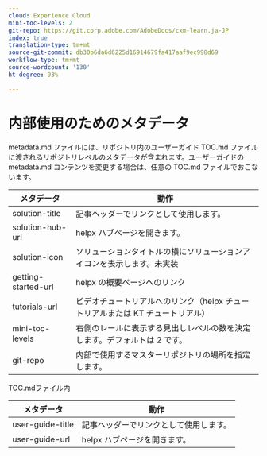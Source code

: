```yaml
---
cloud: Experience Cloud
mini-toc-levels: 2
git-repo: https://git.corp.adobe.com/AdobeDocs/cxm-learn.ja-JP
index: true
translation-type: tm+mt
source-git-commit: db30b6da6d6225d16914679fa417aaf9ec998d69
workflow-type: tm+mt
source-wordcount: '130'
ht-degree: 93%

---
```



# 内部使用のためのメタデータ

metadata.md ファイルには、リポジトリ内のユーザーガイド TOC.md ファイルに渡されるリポジトリレベルのメタデータが含まれます。ユーザーガイドの metadata.md コンテンツを変更する場合は、任意の TOC.md ファイルでおこないます。

| メタデータ | 動作 |
|--- |--- |
| solution-title | 記事ヘッダーでリンクとして使用します。 |
| solution-hub-url | helpx ハブページを開きます。 |
| solution-icon | ソリューションタイトルの横にソリューションアイコンを表示します。未実装 |
| getting-started-url | helpx の概要ページへのリンク |
| tutorials-url | ビデオチュートリアルへのリンク（helpx チュートリアルまたは KT チュートリアル） |
| mini-toc-levels | 右側のレールに表示する見出しレベルの数を決定します。デフォルトは 2 です。 |
| git-repo | 内部で使用するマスターリポジトリの場所を指定します。 |

TOC.mdファイル内

| メタデータ | 動作 |
|--- |--- |
| user-guide-title | 記事ヘッダーでリンクとして使用します。 |
| user-guide-url | helpx ハブページを開きます。 |

